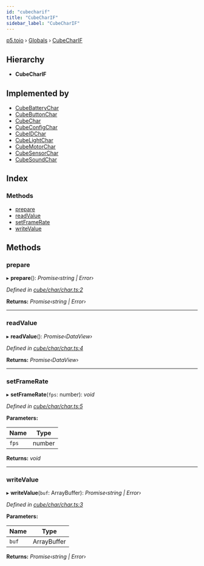 ```yaml
---
id: "cubecharif"
title: "CubeCharIF"
sidebar_label: "CubeCharIF"
---
```


[p5.toio](../index.md) › [Globals](../globals.md) › [CubeCharIF](cubecharif.md)

## Hierarchy

* **CubeCharIF**

## Implemented by

* [CubeBatteryChar](../classes/cubebatterychar.md)
* [CubeButtonChar](../classes/cubebuttonchar.md)
* [CubeChar](../classes/cubechar.md)
* [CubeConfigChar](../classes/cubeconfigchar.md)
* [CubeIDChar](../classes/cubeidchar.md)
* [CubeLightChar](../classes/cubelightchar.md)
* [CubeMotorChar](../classes/cubemotorchar.md)
* [CubeSensorChar](../classes/cubesensorchar.md)
* [CubeSoundChar](../classes/cubesoundchar.md)

## Index

### Methods

* [prepare](cubecharif.md#prepare)
* [readValue](cubecharif.md#readvalue)
* [setFrameRate](cubecharif.md#setframerate)
* [writeValue](cubecharif.md#writevalue)

## Methods

###  prepare

▸ **prepare**(): *Promise‹string | Error›*

*Defined in [cube/char/char.ts:2](https://github.com/tetunori/p5.toio/blob/49eab6e/src/cube/char/char.ts#L2)*

**Returns:** *Promise‹string | Error›*

___

###  readValue

▸ **readValue**(): *Promise‹DataView›*

*Defined in [cube/char/char.ts:4](https://github.com/tetunori/p5.toio/blob/49eab6e/src/cube/char/char.ts#L4)*

**Returns:** *Promise‹DataView›*

___

###  setFrameRate

▸ **setFrameRate**(`fps`: number): *void*

*Defined in [cube/char/char.ts:5](https://github.com/tetunori/p5.toio/blob/49eab6e/src/cube/char/char.ts#L5)*

**Parameters:**

Name | Type |
------ | ------ |
`fps` | number |

**Returns:** *void*

___

###  writeValue

▸ **writeValue**(`buf`: ArrayBuffer): *Promise‹string | Error›*

*Defined in [cube/char/char.ts:3](https://github.com/tetunori/p5.toio/blob/49eab6e/src/cube/char/char.ts#L3)*

**Parameters:**

Name | Type |
------ | ------ |
`buf` | ArrayBuffer |

**Returns:** *Promise‹string | Error›*
